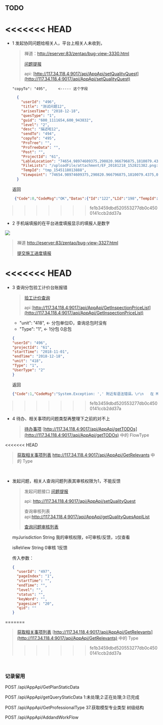 ## TODO

<<<<<<< HEAD
=======
* 1 发起协同问题给相关人，平台上相关人未收到，

  > 禅道：[http://eserver:83/zentao/bug-view-3330.html](http://eserver:83/zentao/bug-view-3330.html)
  >
  > [问题提报](api/business/Problem/setQualityQuest.md)
  >
  > api: [http://117.34.118.4:9017/api/AppApi/setQualityQuest](http://117.34.118.4:9017/api/AppApi/setQualityQuest)

  ```
  "copyTo": "495",     <----- 这个字段
  ```

  ```json
    {
      "userId": "496",
      "title": "测试问题12",
      "arisesTime": "2018-12-18",
      "quesType": "1",
      "guid": "600_1111654,600_943832",
      "level": "2",
      "desc": "描述啦12",
      "sendTo": "494",
      "copyTo": "495",   
      "ProTree": "",
      "ProTreeData": "",
      "Post": "",
      "ProjectId": "61",
      "LableLocation": "74654.98974609375,290820.966796875,1810079.4375,0.7853981633974483,0,0.7853981633974483,92813.44214218613,172072.3669942927,1743687.0864398812",
      "FileLists": "/uploadFile/attachment/EF_20181218_152821382.png:当前问题所在",
      "TempId": "tmp_1545118013888",
      "Viewpoint": "74654.98974609375,290820.966796875,1810079.4375,0.7853981633974483,0,0.7853981633974483"
    }
  ```

    返回

    ``` json
     {"Code":0,"CodeMsg":"OK","Datas":{"Id":"122","LId":"198","TempId":"tmp_1545118013350"}}
    ```

>>>>>>> fe1b3459dbd520553277db0c4500141ccb2dd37a
* 2 手机端填报的在平台进度填报显示的填报人是数字

![](http://eserver:83/zentao/data/upload/1/201812/13163852019380f6.png)

> 禅道 [http://eserver:83/zentao/bug-view-3327.html](http://eserver:83/zentao/bug-view-3327.html)
>
> [提交施工进度填报](api/business/Progress/setPlanSubmitHistory.md)

<<<<<<< HEAD
=======
* 3 查询分包验工计价台账报错

  > [验工计价查询](api/business/CostMng/GetInspectionPriceList.md)
  >
  > api [http://117.34.118.4:9017/api/AppApi/GetInspectionPriceList](http://117.34.118.4:9017/api/AppApi/GetInspectionPriceList)

  * "unit": "418",  &lt;-  分包单位ID，查询总包时没有
  *  "Type": "1",    &lt;-  1分包 0总包

  ```json
  {
  "userId": "496",
  "projectId": "61",
  "startTime": "2018-11-01",
  "endTime": "2018-12-18",
  "unit": "418", 
  "Type": "1",   
  "UserType": "2"
  }
  ```

  返回

  ```json
  {"Code":1,"CodeMsg":"System.Exception: ',' 附近有语法错误。\r\n   在 Maticsoft.DBUtility.DbHelperSQL.Query(String SQLString)\r\n   在 ConstructionProcessManageAPI.Controllers.AppApiController.GetInspectionPriceList(InspectionPrice Pmode)","Datas":null}
  ```
>>>>>>> fe1b3459dbd520553277db0c4500141ccb2dd37a

* 4 待办、相关事项的问题类型再整理下之前的对不上

  > [待办事项](api/message/getTODOs.md)   [http://117.34.118.4:9017/api/AppApi/getTODOs](http://117.34.118.4:9017/api/AppApi/getTODOs)  中的  FlowType
  >
<<<<<<< HEAD
  >
  > [获取相关事项列表](api/message/GetRelevants.md)  http://117.34.118.4:9017/api/AppApi/GetRelevants 中的  Type

​    

* 发起问题，相关人查询问题列表其审核权限为1，不能反馈

  >发起问题接口 [问题提报](api/business/Problem/setQualityQuest.md)
  >
  >api: http://117.34.118.4:9017/api/AppApi/setQualityQuest
  >
  >
  >
  >查询审核列表 api:http://117.34.118.4:9017/api/AppApi/getQualityQuesApplList
  >
  >[查询问题审核列表](api/business/Problem/getQualityQuesApplList.md)

  myJurisdiction     String  我的审核权限，`0`可审核/反馈，`1`仅查看

  isReView   String  0审核 1反馈

  传入参数：

  ``` json
  {
    "userId": "497",
    "pageIndex": "1",
    "startTime": "",
    "endTime": "",
    "level": "",
    "status": "",
    "keyWord": "",
    "pagesize": "20",
    "qid": ""
  }
  ```

=======
  > [获取相关事项列表](api/message/GetRelevants.md)  [http://117.34.118.4:9017/api/AppApi/GetRelevants](http://117.34.118.4:9017/api/AppApi/GetRelevants) 中的  Type
>>>>>>> fe1b3459dbd520553277db0c4500141ccb2dd37a

​

### 记录留用

POST /api/AppApi/GetPlanStaticData

POST /api/AppApi/getQueryStaticData 1:未处理;2:正在处理;3:已完成

POST /api/AppApi/GetProfessionalType 37.获取模型专业类型 树级结构

POST /api/AppApi/AddandWorkFlow

